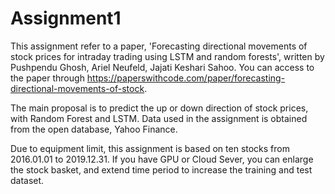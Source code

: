 # Assignment1

This assignment refer to a paper, 'Forecasting directional movements of stock prices for intraday trading using LSTM and 
random forests', written by Pushpendu Ghosh, Ariel Neufeld, Jajati Keshari Sahoo.
You can access to the paper through https://paperswithcode.com/paper/forecasting-directional-movements-of-stock.

The main proposal is to predict the up or down direction of stock prices, with Random Forest and LSTM.
Data used in the assignment is obtained from the open database, Yahoo Finance.

Due to equipment limit, this assignment is based on ten stocks from 2016.01.01 to 2019.12.31.
If you have GPU or Cloud Sever, you can enlarge the stock basket, and extend time period to increase the training and test dataset. 
